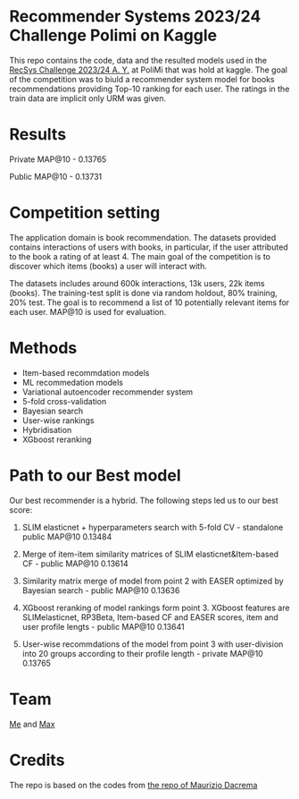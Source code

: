 
# Recommender Systems 2023/24 Challenge Polimi on Kaggle

This repo contains the code, data and the resulted models used in the  [RecSys Challenge 2023/24 A. Y.](https://www.kaggle.com/competitions/recommender-system-2023-challenge-polimi/overview) at PoliMi that was hold at kaggle.
The goal of the competition was to biuld a recommender system model for books recommendations providing Top-10 ranking for each user. The ratings in the train data are implicit only URM was given. 

# Results

Private MAP@10 - 0.13765

Public MAP@10 - 0.13731

# Competition setting 

The application domain is book recommendation. The datasets provided contains interactions of users with books, in particular, if the user attributed to the book a rating of at least 4. The main goal of the competition is to discover which items (books) a user will interact with.

The datasets includes around 600k interactions, 13k users, 22k items (books).
The training-test split is done via random holdout, 80% training, 20% test.
The goal is to recommend a list of 10 potentially relevant items for each user. MAP@10 is used for evaluation. 

# Methods

- Item-based recommdation models
- ML recommedation models
- Variational autoencoder recommender system
- 5-fold cross-validation
- Bayesian search
- User-wise rankings
- Hybridisation
- XGboost reranking

# Path to our Best model 

Our best recommender is a hybrid. The following steps led us to our best score:

1. SLIM elasticnet + hyperparameters search with 5-fold CV - standalone public MAP@10 0.13484

2. Merge of item-item similarity matrices of SLIM elasticnet&Item-based CF - public MAP@10 0.13614

3. Similarity matrix merge of model from point 2 with EASER optimized by Bayesian search - public MAP@10 0.13636

4. XGboost reranking of model rankings form point 3. XGboost features are SLIMelasticnet, RP3Beta, Item-based CF and EASER scores, item and user profile lengts - public MAP@10 0.13641

5. User-wise recommdations of the model from point 3 with user-division into 20 groups according to their profile length - private MAP@10 0.13765

# Team 

[Me](https://github.com/LucaBrembilla) and [Max](https://github.com/BigDataSeeker)

# Credits

The repo is based on the codes from [the repo of Maurizio Dacrema](https://github.com/MaurizioFD/RecSys_Course_AT_PoliMi)
